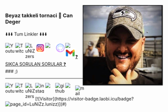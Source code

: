 <img align="right" alt="avatar" width="256" src="avatar2.JPG"> 

### Beyaz takkeli tornaci 👋  Can Deger
#### 
⬇️⬇️⬇️ Tum Linkler ⬇️⬇️⬇️

<a href="https://youtube.com/candeger">
<img align="left" alt="Youtube" height="32" width="32" src="https://raw.githubusercontent.com/peterthehan/peterthehan/master/assets/youtube.svg">
</a> 
<a href="https://twitch.tv/lunizz">
<img align="left" alt="Twitch" height="32" width="32" src="https://raw.githubusercontent.com/peterthehan/peterthehan/master/assets/twitch.svg">
</a> <a href="https://discord.gg/HfzmfHX">
<img align="left" alt="LuNiZzers" width="32" src="https://raw.githubusercontent.com/peterthehan/peterthehan/master/assets/discord.svg" />
</a> <a href="https://instagram.com/candeger">
<img align="left" alt="instagram" height="32" width="32" src="instagram.svg">
</a> <a href="https://twitter.com/CanDeger">
<img align="left" width="32" src="https://raw.githubusercontent.com/peterthehan/peterthehan/master/assets/twitter.svg" />
</a> <a href="https://github.com/lunizz">
<img align="left" alt="github" height="32" width="32" src="github.svg">
</a> <a href="https://www.linkedin.com/in/CanDeger/">
<img align="left" width="32" src="https://raw.githubusercontent.com/peterthehan/peterthehan/master/assets/linkedin.svg" />
</a> <a href="mailto:lunizz@pm.me">
<img align="left" alt="mail me" height="32" width="32" src="gmail.svg">
</a>
<br></br>
<a href="https://github.com/LuNiZz/siber-guvenlik-sss"> ❓ SIKCA SORULAN SORULAR ❓ </a><br>       
### ;)


------------

<a href="https://youtube.com/candeger">
<img align="left" alt="Youtube" height="32" width="32" src="https://img.shields.io/badge/YouTube-FF0000?style=for-the-badge&logo=youtube&logoColor=white">
</a> 
<a href="https://twitch.tv/lunizz">
<img align="left" alt="Twitch" height="32" width="32" src="https://img.shields.io/badge/Twitch-9146FF?style=for-the-badge&logo=twitch&logoColor=white">
</a> <a href="https://discord.gg/HfzmfHX">
<img align="left" alt="LuNiZzers" width="32" src="https://img.shields.io/badge/Discord-7289DA?style=for-the-badge&logo=discord&logoColor=white" />
</a> <a href="https://instagram.com/candeger">
<img align="left" alt="instagram" height="32" width="32" src="	https://img.shields.io/badge/Instagram-E4405F?style=for-the-badge&logo=instagram&logoColor=white">
</a> <a href="https://twitter.com/CanDeger">
<img align="left" width="32" src="https://https://img.shields.io/badge/Twitter-1DA1F2?style=for-the-badge&logo=twitter&logoColor=white" />
</a> <a href="https://github.com/lunizz">
<img align="left" alt="github" height="32" width="32" src="	https://img.shields.io/badge/GitHub-100000?style=for-the-badge&logo=github&logoColor=white">
</a> <a href="https://www.linkedin.com/in/CanDeger/">
<img align="left" width="32" src="https://img.shields.io/badge/LinkedIn-0077B5?style=for-the-badge&logo=linkedin&logoColor=white" />
</a> <a href="mailto:lunizz@pm.me">
<img align="left" alt="mail me" height="32" width="32" src="https://img.shields.io/badge/Gmail-D14836?style=for-the-badge&logo=gmail&logoColor=white">
</a>
<br></br>
[![Visitor](https://visitor-badge.laobi.icu/badge?page_id=LuNiZz.lunizz)](#)
<img align="left" src="https://github-readme-stats.vercel.app/api?username=lunizz&theme=blue-green">
<!--
**LuNiZz/lunizz** is a ✨ _special_ ✨ repository because its `README.md` (this file) appears on your GitHub profile.

Here are some ideas to get you started:

- 🔭 I’m currently working on ...
- 🌱 I’m currently learning ...
- 👯 I’m looking to collaborate on ...
- 🤔 I’m looking for help with ...
- 💬 Ask me about ...
- 📫 How to reach me: ...
- 😄 Pronouns: ...
- ⚡ Fun fact: ...
-->
